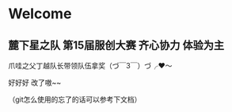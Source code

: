 # Welcome
麓下星之队  第15届服创大赛
齐心协力 体验为主
--------------------
爪哇之父丁越队长带领队伍拿奖（づ￣3￣）づ╭❤️～

好好好
改了嗷~~

（git怎么使用的忘了的话可以参考下文档）